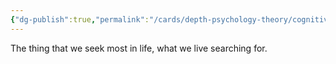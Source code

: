 ```yaml
---
{"dg-publish":true,"permalink":"/cards/depth-psychology-theory/cognitive-origin/","created":"2023-01-12T14:02:55.879+01:00","updated":"2023-04-27T07:50:21.315+02:00"}
---
```



The thing that we seek most in life, what we live searching for. 